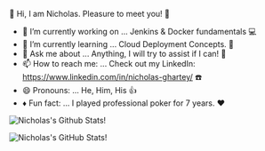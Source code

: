 👋 Hi, I am Nicholas. Pleasure to meet you! 👋


- 🔭 I’m currently working on ... Jenkins & Docker fundamentals :computer:
- 🌱 I’m currently learning ... Cloud Deployment Concepts. :file_folder:
- 💬 Ask me about ... Anything, I will try to assist if I can! :thought_balloon:
- 📫 How to reach me: ... Check out my LinkedIn: https://www.linkedin.com/in/nicholas-ghartey/ :phone:
- 😄 Pronouns: ... He, Him, His  :thumbsup:
- :diamonds: Fun fact: ... I played professional poker for 7 years. ♥️



![Nicholas's Github Stats](https://github-readme-stats.vercel.app/api/top-langs/?username=NicholasGhartey&layout=compact&hide_border=false&theme=darcula&bg_color=00000000&langs_count=6)!




![Nicholas's GitHub Stats](https://github-readme-stats.vercel.app/api?username=NicholasGhartey&count_private=true&layout=compact&hide_border=false&theme=darcula&bg_color=00000000)!

 
